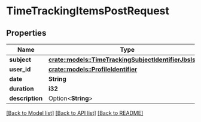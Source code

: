 # TimeTrackingItemsPostRequest

## Properties

Name | Type | Description | Notes
------------ | ------------- | ------------- | -------------
**subject** | [**crate::models::TimeTrackingSubjectIdentifierJbsIssue**](TimeTrackingSubjectIdentifierJbsIssue.md) |  | 
**user_id** | [**crate::models::ProfileIdentifier**](ProfileIdentifier.md) |  | 
**date** | **String** |  | 
**duration** | **i32** |  | 
**description** | Option<**String**> |  | [optional]

[[Back to Model list]](../README.md#documentation-for-models) [[Back to API list]](../README.md#documentation-for-api-endpoints) [[Back to README]](../README.md)


